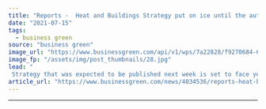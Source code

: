 ```yaml
---
title: "Reports -  Heat and Buildings Strategy put on ice until the autumn"
date: "2021-07-15"
tags: 
  - business green
source: "business green"
image_url: "https://www.businessgreen.com/api/v1/wps/7a22828/f9270684-6886-46e8-8d6f-6f4ccddb90c8/5/radiator-185x114.jpg"
image_fp: "/assets/img/post_thumbnails/28.jpg"
lead: "
 Strategy that was expected to be published next week is set to face yet more delays amid disagreements about costs, according to Sky News ..."
article_url: "https://www.businessgreen.com/news/4034536/reports-heat-buildings-strategy-ice-autumn"
---
```


---
